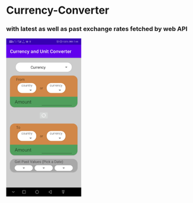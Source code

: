 # Currency-Converter
### with latest as well as past exchange rates fetched by web API

<img width="40%" src="images/image1.jpg"/>

